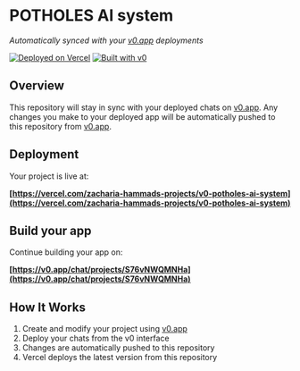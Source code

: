 # POTHOLES AI system

*Automatically synced with your [v0.app](https://v0.app) deployments*

[![Deployed on Vercel](https://img.shields.io/badge/Deployed%20on-Vercel-black?style=for-the-badge&logo=vercel)](https://vercel.com/zacharia-hammads-projects/v0-potholes-ai-system)
[![Built with v0](https://img.shields.io/badge/Built%20with-v0.app-black?style=for-the-badge)](https://v0.app/chat/projects/S76vNWQMNHa)

## Overview

This repository will stay in sync with your deployed chats on [v0.app](https://v0.app).
Any changes you make to your deployed app will be automatically pushed to this repository from [v0.app](https://v0.app).

## Deployment

Your project is live at:

**[https://vercel.com/zacharia-hammads-projects/v0-potholes-ai-system](https://vercel.com/zacharia-hammads-projects/v0-potholes-ai-system)**

## Build your app

Continue building your app on:

**[https://v0.app/chat/projects/S76vNWQMNHa](https://v0.app/chat/projects/S76vNWQMNHa)**

## How It Works

1. Create and modify your project using [v0.app](https://v0.app)
2. Deploy your chats from the v0 interface
3. Changes are automatically pushed to this repository
4. Vercel deploys the latest version from this repository